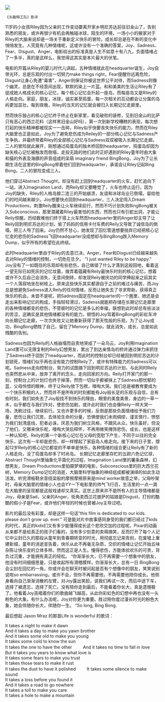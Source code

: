 ![](inside_out.jpg)

`《头脑特工队》影评`

11岁的小女孩Riley因为父亲的工作变动要离开家乡明尼苏达前往旧金山了，告别熟悉的朋友，或许再很少有机会再触碰冰球，陌生的环境，一场小小的搬家对于Riley的大脑来说却是一场关于重新定义快乐的冒险，成长却总是在不断的变化中悄悄发生。人究竟有几种情绪呢，这或许没有一个准确的答案，Joy、Sadness、Fear、Disgust、Anger，电影给出的标准真是人生不如意十有八九，负面情绪占了一多半，真的是这样么，我觉得这其实是本片最大的伏笔。

电影的开篇从Riley的婴儿时代儿讲起，五种情绪就此在headquarter诞生，Joy自带光环，总是乐观的付出一切努力make things right，Fear提醒你远离危险，Disgust让身心免遭”毒害”，Anger则保证你被这世界公平对待，而Sadness则像个幽灵，总是在不经意间出现，默默的染上一片蓝。和和美美的生活让Riley有了促成她人格成长的核心记忆，每个核心记忆会升起一座岛，而每座岛又是Riley的人格走向。家庭，朋友，冰球，诚实甚至捣蛋，每一次相关的互动都会让分属的岛屿更加茁壮。每到夜晚，Riley的当天的记忆就会被归入长期记忆走廊里。

然而快乐独占的核心记忆终于终止在新家里，看见破败的装修，见到旧金山的比萨只有恶心的西兰花料（这样黑旧金山好吗），第一次到新学校糟糕的表现，每次想打起的快乐精神都被现实一一击碎，Riley似乎快要丧失快乐的能力，然而在Riley大脑里也正是如此，Joy为了避免悲伤成为Reiley的一部分核心记忆与Sadness产生争执，并最终带着Riley的全部核心记忆与Sadness双双被吸入长期记忆走廊。二人的冒险就此展开，刚想通过捣蛋岛的独木桥回到headquarter，捣蛋岛却因为缺失核心记忆被触发而倒塌，走投无路的他们此时正好遇到的Riley童年时由大象和猫的外表及海豚的声音组成的呆萌 imaginary friend BingBong，Joy为了让长期生活在这里的BingBong带着他们回到headquarter，承诺会让Riley记起Bing Bong，二人的冒险变成三人。

他们穿过Abstract Thought，却没有赶上回到headquarter的火车，赶忙追向下一站，进入Imagination Land，而Reily却又要睡觉了，火车也停止运行。因为Joy的缺失，Riley的人格岛接二连三的开始崩溃，友谊和冰球岛业已倒塌，留给他们的时间越来越少。Joy想要快点回到headquarter，三人决定闯入Dream Productions，刺激Reily醒来让火车继续前行，然而不巧计划失败BingBong被关入Subconscious，那里潜藏着Riley最害怕的东西，然而也只有引蛇出洞，才能让Reily惊醒。历经数难他们终于搭上火车然而headquarter里的Anger却主导了让Reily回到明尼苏达的计划，偷了妈妈的信用卡付车费的Reily又导致了诚信岛的倒塌，把三人甩了回来。Joy仍然不甘心，她发现了回忆管道想要抛弃已经把核心记忆变的悲伤的Sadness飞回headquarter没成想却与BingBong跌入Memory Dump，似乎所有的希望在此终结。

此时headquarter里由于Riley的去意已决，Anger，Fear和Disgust已经越来越失去对Riley的情绪的控制，一切危在旦夕。
"I just wanted Riley to be happy.” Joy没有了一如既往的乐观却有些悲伤，自己做错了什么才落到这般田地，看着这一望无际已如死灰的记忆坟墓，拨弄着蕴藏有Reily最快乐时刻的核心记忆，想着或许不久后自己会消失，无意间倒转，却发现Reily被庆功的同学捧起来之前其实一个人落寂地坐在树枝上。原来这些快乐其实都源自于之前的难过与痛苦，而Joy总是想避免Sadness进入Reily的任何情绪，反而让她失去了寻求帮助，获得真正快乐的机会。未尝不是呢，把Sadness固定在headquarter的一个圈里，她还是会走出来影响记忆的构成，手指轻轻滑过，Sadenss就能把存储在长期记忆走廊里的各种情绪都变的悲伤，不管彼时的记忆是多么的幸福，联想到此时却总有些淡淡的苦涩，这确实是其他情绪都没有的能力。顿悟的Joy驾着BingBong的彩虹车冲向长期记忆走廊，一次次失败又让她重新获得了那天性般的乐观，为了让Joy成功，BingBong牺牲了自己，留在了Memory Dump，就此消失，成长，总是如此残酷的告别。

Sadness也因为Reily的人格崩塌而自责地哭成了一朵乌云，Joy利用Imagination Land里可以无限复制的Reily幻想男友，累出了到达亲情岛的桥并通过弹力床抓住了Sadness终于回到了headquarter，而此时的控制台却已经被回到明尼苏达的计划锁死，情绪们似乎再也没有能力控制Reily了，或许有特殊能力的Sadness可以呢。Sadness走向控制台，努力的试图摘下回到明尼苏达的计划，与此同时Reily也突然悲从中来，放弃了离开的念头，走向回家的方向。Reily打开家门的那一刻，控制台上的计划灯也终于掉落，然而一切似乎都被抹上了Sadness那忧郁的蓝，父母怜惜的眼神，终于让Reily放下包袱，嚎啕大哭。我们总是被教育要成为一个快乐积极的人，然而并不是所有的时刻都能有Joy般长足的乐观与自信，总有些时刻，我们如失去了Joy般找不到快乐的理由，眼里的美食美景，身边的一草一木，似乎都在与我们作对，使悲伤加剧，或许此时我们也会像Reily一样大哭一场，洗刷过往，继续前行。又也许更多的时候，反倒是那些负面情绪给予我们力量，悲伤让我们沉思，去体验生命的分量，恐惧使我们未雨绸缪，谨言慎行，愤怒为我们划清底线，犯者必诛，厌恶为我们树立风格，不跟风从众。快乐虽好，但没了他们，又哪来快乐呢，嚎啕大哭后释怀，不再用微笑掩饰悲伤。成长，也是这样一种认知吧，Reily的第一个新核心记忆在父母的宽慰下产生，不同于以往的完全快乐，这次有一半却是悲伤，却一样撑起了家庭岛人格走向。接下来的日子里，撑起12岁Reily的核心记忆都变的不单单是快乐，各种情绪的组合更让Reily有了新的人格走向，没了捣蛋岛却多了时尚岛。
长期记忆走廊里存贮的五颜六色记忆球，Abstract Thought里抽象化平面化的过程，Imagination Land里的薯条森林，幻想男友，Dream Productions里拍摄梦境的电影，Subconscious里的巨大西兰花树，Memory Dump记忆的消逝，大脑里科学抽象的神经组成都被演绎的如此生动活泼。听完滑板鞋余音绕梁般的摩擦摩擦原来是mind worker故意之举，父母吵架时，母亲大脑里的情绪小人也会YY一下电影里的帅气飞行员，生活里的一点一滴在大脑里的呈现都是这般戏谑却又真实。这世上原来并不是所有人的主导情绪都是Joy，母亲是Sad，父亲的Anger，街角卖西兰花披萨的姑娘是Disgust，打扮的酷酷的假小子是Fear，或许他们年轻的时候也曾被Joy主导过吧。

影片的最后没有彩蛋，却是这样一句话“this film is dedicated to our kids. please don't grow up. ever.” 可是能对片中故事感同身受的我们都已经过了kids的时代，真正的kids们又有多少能懂得成长这个悲欣交加的过程呢，Pixar的动画从来都不是给真正的孩子们看的，没有多少刻意的卖萌搞笑，反而打开了每个人记忆中尘封已久的那段从童年到青春期转变的时光，用彻底忘记来告别，在废墟上重建新城，童年的消逝宣告着，快乐从此不再毫无杂质，交织的情绪让记忆开始五味杂陈让快乐变的立体多样。然而这正是人生。懂得悲伤，方能体验欢乐的可贵，背负过沉重，才能拥有真正的轻松。 
“你渐渐长大，已不再需要一个想象中的朋友，他没有时间细细思量，只是收起所有滑稽模样。你渐渐长大，总有一日 BingBong会尘封在回忆的一角，你或许会在聊天时被问起是否有个想像中的朋友，笑笑说别说啦so embarrassing，或许不会，但你不再需要他，不再需要他陪你成长。他侧身看向自己渐渐消散的左臂，对Joy露出笑脸，说我们再试一次，而后中途下车，选择了被遗忘，选择了死亡。没有陪你走到最后，不能看着你长大，真是遗憾极了。他看着Joy高唱着你们的歌曲越飞越高，从此你彩虹色的幻想中再也没有一头粉色的大象。有什么办法呢，Joy对你更为重要。胜过陪你度过漫长时光的粉色大象，她会伴随你长大，伴随你一生。 ”So long, Bing Bong.

最后想起 Jason Mraz 的那首Life is wonderful 的歌词：

It takes a night to make it dawn <br/>
And it takes a day to make you yawn brother <br/>
And it takes some old to make you young <br/>
It takes some cold to know the sun <br/>
It takes the one to have the other
　　 
And it takes no time to fall in love <br/>
But it takes you years to know what love is <br/>
It takes some fears to make you trust <br/>
It takes those tears to make it rust <br/>
It takes the dust to have it polished 
　　 
It takes some silence to make sound <br/>
It takes a loss before you found it <br/>
And it takes a road to go nowhere <br/>
It takes a toll to make you care <br/>
It takes a hole to make a mountain